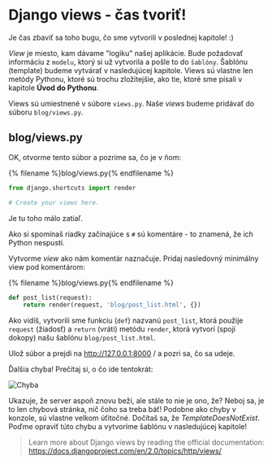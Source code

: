 # Django views - čas tvoriť!

Je čas zbaviť sa toho bugu, čo sme vytvorili v poslednej kapitole! :)

*View* je miesto, kam dávame "logiku" našej aplikácie. Bude požadovať informáciu z `modelu`, ktorý si už vytvorila a pošle to do `šablóny`. Šablónu (template) budeme vytvárať v nasledujúcej kapitole. Views sú vlastne len metódy Pythonu, ktoré sú trochu zložitejšie, ako tie, ktoré sme písali v kapitole **Úvod do Pythonu**.

Views sú umiestnené v súbore `views.py`. Naše *views* budeme pridávať do súboru `blog/views.py`.

## blog/views.py

OK, otvorme tento súbor a pozrime sa, čo je v ňom:

{% filename %}blog/views.py{% endfilename %}

```python
from django.shortcuts import render

# Create your views here.
```

Je tu toho málo zatiaľ.

Ako si spomínaš riadky začínajúce s `#` sú komentáre - to znamená, že ich Python nespustí.

Vytvorme *view* ako nám komentár naznačuje. Pridaj nasledovný minimálny view pod komentárom:

{% filename %}blog/views.py{% endfilename %}

```python
def post_list(request):
    return render(request, 'blog/post_list.html', {})
```

Ako vidíš, vytvorili sme funkciu (`def`) nazvanú `post_list`, ktorá použije `request` (žiadosť) a `return` (vráti) metódu `render`, ktorá vytvorí (spojí dokopy) našu šablónu `blog/post_list.html`.

Ulož súbor a prejdi na http://127.0.0.1:8000 / a pozri sa, čo sa udeje.

Ďalšia chyba! Prečítaj si, o čo ide tentokrát:

![Chyba](images/error.png)

Ukazuje, že server aspoň znovu beží, ale stále to nie je ono, že? Neboj sa, je to len chybová stránka, nič čoho sa treba báť! Podobne ako chyby v konzole, sú vlastne velkom úťitočné. Dočítaš sa, že *TemplateDoesNotExist*. Poďme opraviť túto chybu a vytvoríme šablónu v nasledujúcej kapitole!

> Learn more about Django views by reading the official documentation: https://docs.djangoproject.com/en/2.0/topics/http/views/